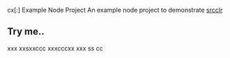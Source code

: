 cx[:] Example Node Project
An example node project to demonstrate [srcclr](https://www.srcclr.com)
## Try me..

xxx
xxsxxccc
xxxcccxx
xxx
ss
cc
